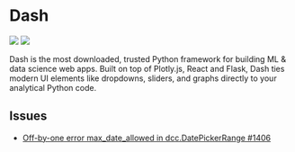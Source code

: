 
# Dash

[![](https://img.shields.io/badge/Dash-docs-green)](https://dash.plotly.com)
[![](https://img.shields.io/badge/Dash-repo-blue)](https://github.com/plotly/dash)

Dash is the most downloaded, trusted Python framework for building ML & data science web apps.
Built on top of Plotly.js, React and Flask, Dash ties modern UI elements like dropdowns, sliders, and graphs directly to your analytical Python code.

## Issues

- [Off-by-one error max_date_allowed in dcc.DatePickerRange #1406](https://github.com/plotly/dash/issues/1406)
